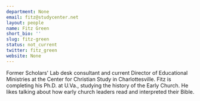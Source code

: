 ```yaml
---
department: None
email: fitz@studycenter.net
layout: people
name: Fitz Green
short_bio: ''
slug: fitz-green
status: not_current
twitter: fitz_green
website: None
---
```


Former Scholars' Lab desk consultant and current Director of Educational Ministries at the Center for Christian Study in Charlottesville. Fitz is completing his Ph.D. at U.Va., studying the history of the Early Church. He likes talking about how early church leaders read and interpreted their Bible.
